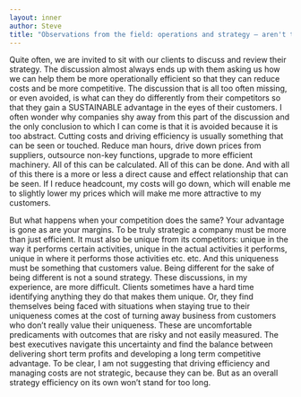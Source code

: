 ```yaml
---
layout: inner
author: Steve
title: "Observations from the field: operations and strategy – aren't they the same?"
---
```

Quite often, we are invited to sit with our clients to discuss and review their strategy. The discussion almost always ends up with them asking us how we can help them be more operationally efficient so that they can reduce costs and be more competitive.  The discussion that is all too often missing, or even avoided, is what can they do differently from their competitors so that they gain a SUSTAINABLE advantage in the eyes of their customers. I often wonder why companies shy away from this part of the discussion and the only conclusion to which I can come is that it is avoided because it is too abstract. Cutting costs and driving efficiency is usually something that can be seen or touched. Reduce man hours, drive down prices from suppliers, outsource non-key functions, upgrade to more efficient machinery. All of this can be calculated. All of this can be done. And with all of this there is a more or less a direct cause and effect relationship that can be seen. If I reduce headcount, my costs will go down, which will enable me to slightly lower my prices which will make me more attractive to my customers. 

But what happens when your competition does the same? Your advantage is gone as are your margins. To be truly strategic a company must be more than just efficient. It must also be unique from its competitors: unique in the way it performs certain activities, unique in the actual activities it performs, unique in where it performs those activities etc. etc. And this uniqueness must be something that customers value. Being different for the sake of being different is not a sound strategy. These discussions, in my experience, are more difficult. Clients sometimes have a hard time identifying anything they do that makes them unique. Or, they find themselves being faced with situations when staying true to their uniqueness comes at the cost of turning away business from customers who don’t really value their uniqueness. These are uncomfortable predicaments with outcomes that are risky and not easily measured. The best executives navigate this uncertainty and find the balance between delivering short term profits and developing a long term competitive advantage. To be clear, I am not suggesting that driving efficiency and managing costs are not strategic, because they can be. But as an overall strategy efficiency on its own won’t stand for too long. 